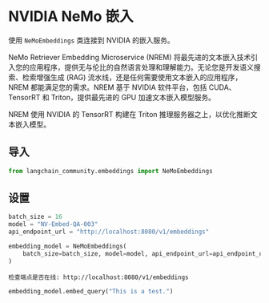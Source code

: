 # NVIDIA NeMo 嵌入

使用 `NeMoEmbeddings` 类连接到 NVIDIA 的嵌入服务。

NeMo Retriever Embedding Microservice (NREM) 将最先进的文本嵌入技术引入您的应用程序，提供无与伦比的自然语言处理和理解能力。无论您是开发语义搜索、检索增强生成 (RAG) 流水线，还是任何需要使用文本嵌入的应用程序，NREM 都能满足您的需求。NREM 基于 NVIDIA 软件平台，包括 CUDA、TensorRT 和 Triton，提供最先进的 GPU 加速文本嵌入模型服务。

NREM 使用 NVIDIA 的 TensorRT 构建在 Triton 推理服务器之上，以优化推断文本嵌入模型。

## 导入

```python
from langchain_community.embeddings import NeMoEmbeddings
```

## 设置

```python
batch_size = 16
model = "NV-Embed-QA-003"
api_endpoint_url = "http://localhost:8080/v1/embeddings"
```

```python
embedding_model = NeMoEmbeddings(
    batch_size=batch_size, model=model, api_endpoint_url=api_endpoint_url
)
```

```output
检查端点是否在线: http://localhost:8080/v1/embeddings
```

```python
embedding_model.embed_query("This is a test.")
```